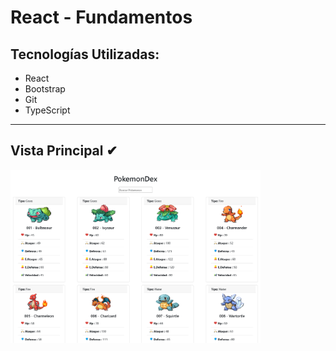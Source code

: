 # React - Fundamentos


## Tecnologías Utilizadas:

- React
- Bootstrap
- Git 
- TypeScript

---

##  Vista Principal  ✔

<img width="400" src="src/img/img.png">